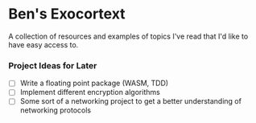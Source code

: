 # Ben's Exocortext

A collection of resources and examples of topics I've read that I'd like to have easy access to.

### Project Ideas for Later
- [ ] Write a floating point package (WASM, TDD)
- [ ] Implement different encryption algorithms
- [ ] Some sort of a networking project to get a better understanding of networking protocols
